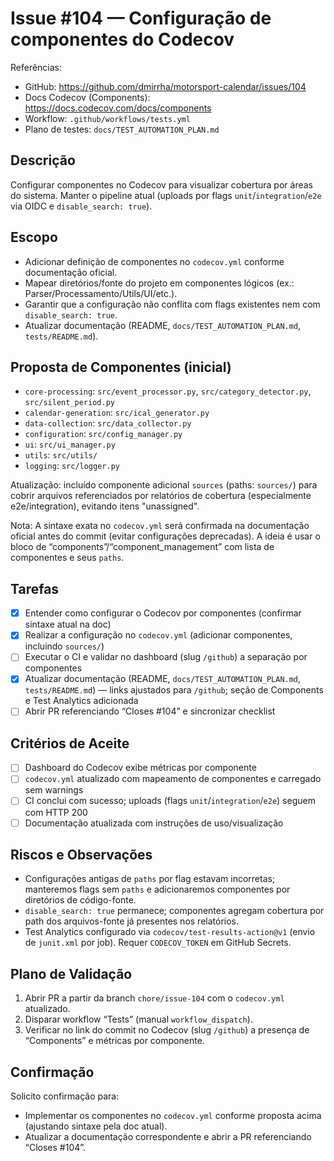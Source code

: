 # Issue #104 — Configuração de componentes do Codecov

Referências:
- GitHub: https://github.com/dmirrha/motorsport-calendar/issues/104
- Docs Codecov (Components): https://docs.codecov.com/docs/components
- Workflow: `.github/workflows/tests.yml`
- Plano de testes: `docs/TEST_AUTOMATION_PLAN.md`

## Descrição
Configurar componentes no Codecov para visualizar cobertura por áreas do sistema. Manter o pipeline atual (uploads por flags `unit`/`integration`/`e2e` via OIDC e `disable_search: true`).

## Escopo
- Adicionar definição de componentes no `codecov.yml` conforme documentação oficial.
- Mapear diretórios/fonte do projeto em componentes lógicos (ex.: Parser/Processamento/Utils/UI/etc.).
- Garantir que a configuração não conflita com flags existentes nem com `disable_search: true`.
- Atualizar documentação (README, `docs/TEST_AUTOMATION_PLAN.md`, `tests/README.md`).

## Proposta de Componentes (inicial)
- `core-processing`: `src/event_processor.py`, `src/category_detector.py`, `src/silent_period.py`
- `calendar-generation`: `src/ical_generator.py`
- `data-collection`: `src/data_collector.py`
- `configuration`: `src/config_manager.py`
- `ui`: `src/ui_manager.py`
- `utils`: `src/utils/`
- `logging`: `src/logger.py`

Atualização: incluído componente adicional `sources` (paths: `sources/`) para cobrir arquivos referenciados por relatórios de cobertura (especialmente e2e/integration), evitando itens "unassigned".

Nota: A sintaxe exata no `codecov.yml` será confirmada na documentação oficial antes do commit (evitar configurações depre­cadas). A ideia é usar o bloco de “components”/“component_management” com lista de componentes e seus `paths`.

## Tarefas
- [x] Entender como configurar o Codecov por componentes (confirmar sintaxe atual na doc)
- [x] Realizar a configuração no `codecov.yml` (adicionar componentes, incluindo `sources/`)
- [ ] Executar o CI e validar no dashboard (slug `/github`) a separação por componentes
- [x] Atualizar documentação (README, `docs/TEST_AUTOMATION_PLAN.md`, `tests/README.md`) — links ajustados para `/github`; seção de Components e Test Analytics adicionada
- [ ] Abrir PR referenciando “Closes #104” e sincronizar checklist

## Critérios de Aceite
- [ ] Dashboard do Codecov exibe métricas por componente
- [ ] `codecov.yml` atualizado com mapeamento de componentes e carregado sem warnings
- [ ] CI conclui com sucesso; uploads (flags `unit`/`integration`/`e2e`) seguem com HTTP 200
- [ ] Documentação atualizada com instruções de uso/visualização

## Riscos e Observações
- Configurações antigas de `paths` por flag estavam incorretas; manteremos flags sem `paths` e adicionaremos componentes por diretórios de código-fonte.
- `disable_search: true` permanece; componentes agregam cobertura por path dos arquivos-fonte já presentes nos relatórios.
 - Test Analytics configurado via `codecov/test-results-action@v1` (envio de `junit.xml` por job). Requer `CODECOV_TOKEN` em GitHub Secrets.

## Plano de Validação
1) Abrir PR a partir da branch `chore/issue-104` com o `codecov.yml` atualizado.
2) Disparar workflow “Tests” (manual `workflow_dispatch`).
3) Verificar no link do commit no Codecov (slug `/github`) a presença de “Components” e métricas por componente.

## Confirmação
Solicito confirmação para:
- Implementar os componentes no `codecov.yml` conforme proposta acima (ajustando sintaxe pela doc atual).
- Atualizar a documentação correspondente e abrir a PR referenciando “Closes #104”.
